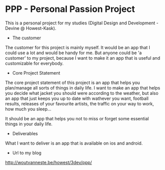 # PPP - Personal Passion Project

This is a personal project for my studies (Digital Design and Development - Devine @ Howest-Kask).

- The customer

The customer for this project is mainly myself. It would be an app that I could use a lot and would be handy for me.
But anyone could be 'a customer' to my project, because I want to make it an app that is useful and customizable for everybody.

- Core Project Statement

The core project statement of this project is an app that helps you plan/manage all sorts of things in daily life. I want to make an app that helps you decide what jacket you should were according to the weather, but also an app that just keeps you up to date with wathever you want, football results, releases of your favourite artists, the traffic on your way to work, how much you sleep...

It should be an app that helps you not to miss or forget some essential things in your daily life.

- Deliverables

What I want to deliver is an app that is available on ios and android.

- Url to my blog

http://woutvanneste.be/howest/3dev/ppp/
